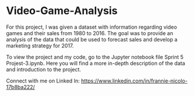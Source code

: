 # Video-Game-Analysis

For this project, I was given a dataset with information regarding video games and their sales from 1980 to 2016. The goal was to provide an analysis of the data that could be used to forecast sales and develop a marketing strategy for 2017. 

To view the project and my code, go to the Jupyter notebook file Sprint 5 Projest-3.ipynb. Here you will find a more in-depth description of the data and introduction to the project.

Connect with me on Linked In: https://www.linkedin.com/in/frannie-nicolo-17b8ba222/